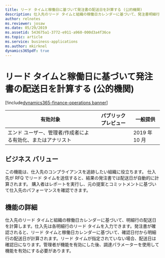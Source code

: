 ```yaml
---
title: リード タイムと稼働日に基づいて発注書の配送日を計算する (公的機関)
description: 仕入先のリード タイムと組織の稼働日カレンダーに基づいて、発注書明細行の配送日を計算します。 この機能は公的機関の構成にのみ適用されます。
author: relnotes
ms.reviewer: josaw
ms.date: 05/29/2019
ms.assetid: 543675a1-3772-e911-a960-000d3a4f36ce
ms.topic: article
ms.service: business-applications
ms.author: mkirknel
dynamics365pdf: true
---
```

# <a name="calculate-po-delivery-date-based-on-lead-times-and-working-days-public-sector"></a>リード タイムと稼働日に基づいて発注書の配送日を計算する (公的機関)
[!include[dynamics365-finance-operations banner](../includes/dynamics365-finance-operations.md)]

| 有効対象    |  パブリック プレビュー | 一般提供 | 
| ---------- | ---------- |---------- |
|エンド ユーザー、管理者/作成者による有効化、またはアナリスト|| 2019 年 10 月|


## <a name="business-value"></a>ビジネス バリュー
<!-- bv start -->
この機能は、仕入先のコンプライアンスを追跡したい組織に役立ちます。 仕入先が RFQ でリード タイムを送信すると、結果の発注書では配送日が自動的に計算されます。 購入者はレポートを実行し、元の提案とコミットメントに基づいて仕入先のパフォーマンスを確認できます。
<!-- bv end -->



## <a name="feature-details"></a>機能の詳細
<!--feature detail start -->
仕入先のリード タイムと組織の稼働日カレンダーに基づいて、明細行の配送日を計算します。仕入先は各明細行のリード タイムを入力できます。発注書が確認されると、リード タイムと稼働日カレンダーに基づいて、確認日付から明細行の配送日が計算されます。リード タイムが指定されていない場合、配送日は確認日になります。管理者が機能を有効にした後、調達パラメーターを使用して機能を有効にする必要があります。
<!--feature detail end -->










